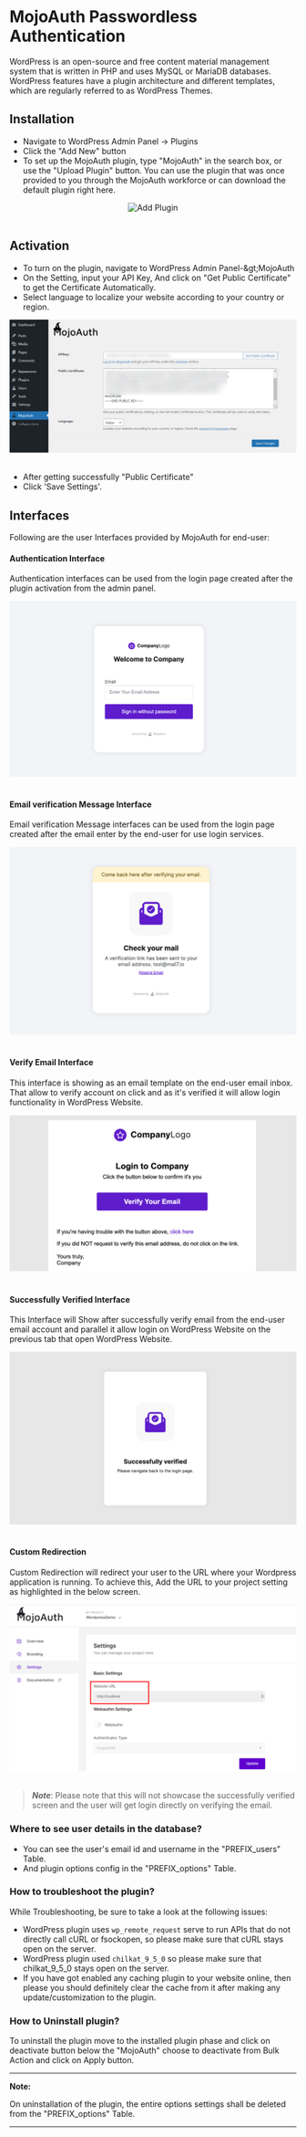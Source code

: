# MojoAuth Passwordless Authentication

WordPress is an open-source and free content material management system that is written in PHP and uses MySQL or MariaDB databases. WordPress features have a plugin architecture and different templates, which are regularly referred to as WordPress Themes.

## Installation

- Navigate to WordPress Admin Panel -> Plugins
- Click the &quot;Add New&quot; button
- To set up the MojoAuth plugin, type &quot;MojoAuth&quot; in the search box, or use the &quot;Upload Plugin&quot; button. You can use the plugin that was once provided to you through the MojoAuth workforce or can download the default plugin right here.

<div style="text-align:center">
  <img src="./images/add-plugin.png" alt="Add Plugin" />
</div>
<br/>

## Activation

- To turn on the plugin, navigate to WordPress Admin Panel-\&gt;MojoAuth
- On the Setting, input your API Key, And click on &quot;Get Public Certificate&quot; to get the Certificate Automatically.
- Select language to localize your website according to your country or region.

<div style="text-align:center">
  <img src="./images/public-certificate.png" alt="Activation" />
</div>
<br/>

- After getting successfully &quot;Public Certificate&quot;
- Click &#39;Save Settings&#39;.

## Interfaces

Following are the user Interfaces provided by MojoAuth for end-user:

#### Authentication Interface

Authentication interfaces can be used from the login page created after the plugin activation from the admin panel.

<div style="text-align:center">
  <img src="./images/authentication-interface.png" alt="Authentication Interface" />
</div>
<br/>

#### Email verification Message Interface

Email verification Message interfaces can be used from the login page created after the email enter by the end-user for use login services.

<div style="text-align:center">
  <img src="./images/verification-interface.png" alt="Verification Interface" />
</div>
<br/>

#### Verify Email Interface

This interface is showing as an email template on the end-user email inbox. That allow to verify account on click and as it&#39;s verified it will allow login functionality in WordPress Website.

<div style="text-align:center">
  <img src="./images/verify-email.png" alt="Verify Email Interface" />
</div>
<br/>

#### Successfully Verified Interface

This Interface will Show after successfully verify email from the end-user email account and parallel it allow login on WordPress Website on the previous tab that open WordPress Website.

<div style="text-align:center">
  <img src="./images/verified-interface.png" alt="Successfully Verified Interface" />
</div>
<br/>

#### Custom Redirection

Custom Redirection will redirect your user to the URL where your Wordpress application is running. To achieve this, Add the URL to your project setting as highlighted in the below screen.

<div style="text-align:center">
  <img src="./images/custom-redirection.png" alt="Successfully Verified Interface" />
</div>
<br/>

> **_Note_**: Please note that this will not showcase the successfully verified screen and the user will get login directly on verifying the email.

### Where to see user details in the database?

- You can see the user&#39;s email id and username in the &quot;PREFIX_users&quot; Table.
- And plugin options config in the &quot;PREFIX_options&quot; Table.

### How to troubleshoot the plugin?

While Troubleshooting, be sure to take a look at the following issues:

- WordPress plugin uses `wp_remote_request` serve to run APIs that do not directly call cURL or fsockopen, so please make sure that cURL stays open on the server.
- WordPress plugin used `chilkat_9_5_0` so please make sure that chilkat_9_5_0 stays open on the server.
- If you have got enabled any caching plugin to your website online, then please you should definitely clear the cache from it after making any update/customization to the plugin.

### How to Uninstall plugin?

To uninstall the plugin move to the installed plugin phase and click on deactivate button below the &quot;MojoAuth&quot; choose to deactivate from Bulk Action and click on Apply button.

---

**Note:**

On uninstallation of the plugin, the entire options settings shall be deleted from the &quot;PREFIX_options&quot; Table.

---

